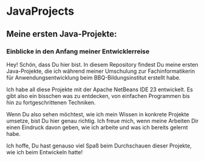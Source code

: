 # JavaProjects
## Meine ersten Java-Projekte:
### Einblicke in den Anfang meiner Entwicklerreise

Hey! Schön, dass Du hier bist. In diesem Repository findest Du meine ersten Java-Projekte, die ich während meiner Umschulung zur Fachinformatikerin für Anwendungsentwicklung beim BBQ-Bildungsinstitut erstellt habe.

Ich habe all diese Projekte mit der Apache NetBeans IDE 23 entwickelt. Es gibt also ein bisschen was zu entdecken, von einfachen Programmen bis hin zu fortgeschrittenen Techniken.

Wenn Du also sehen möchtest, wie ich mein Wissen in konkrete Projekte umsetze, bist Du hier genau richtig. Ich freue mich, wenn meine Arbeiten Dir einen Eindruck davon geben, wie ich arbeite und was ich bereits gelernt habe.

Ich hoffe, Du hast genauso viel Spaß beim Durchschauen dieser Projekte, wie ich beim Entwickeln hatte!
